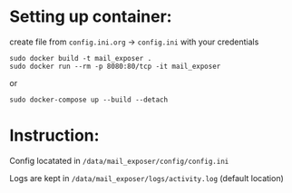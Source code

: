 # Setting up container:
create file from `config.ini.org` -> `config.ini` with your credentials

    sudo docker build -t mail_exposer .
    sudo docker run --rm -p 8080:80/tcp -it mail_exposer

or

    sudo docker-compose up --build --detach

# Instruction:
Config locatated in `/data/mail_exposer/config/config.ini`

Logs are kept in `/data/mail_exposer/logs/activity.log` (default location)

